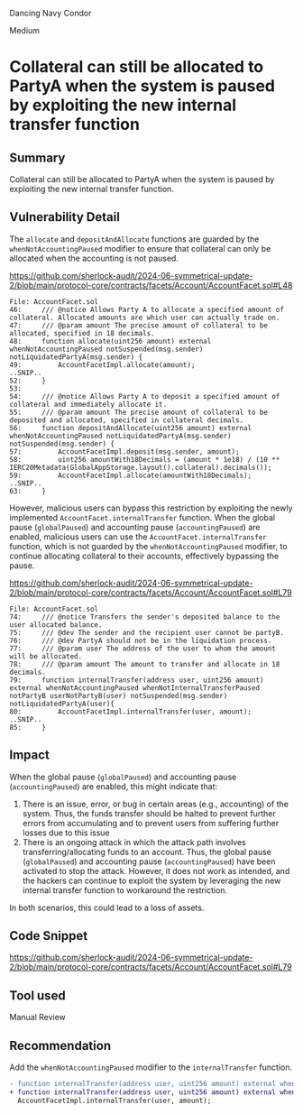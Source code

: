 Dancing Navy Condor

Medium

# Collateral can still be allocated to PartyA when the system is paused by exploiting the new internal transfer function

## Summary

Collateral can still be allocated to PartyA when the system is paused by exploiting the new internal transfer function.

## Vulnerability Detail

The `allocate` and `depositAndAllocate` functions are guarded by the `whenNotAccountingPaused` modifier to ensure that collateral can only be allocated when the accounting is not paused.

https://github.com/sherlock-audit/2024-06-symmetrical-update-2/blob/main/protocol-core/contracts/facets/Account/AccountFacet.sol#L48

```solidity
File: AccountFacet.sol
46: 	/// @notice Allows Party A to allocate a specified amount of collateral. Allocated amounts are which user can actually trade on.
47: 	/// @param amount The precise amount of collateral to be allocated, specified in 18 decimals.
48: 	function allocate(uint256 amount) external whenNotAccountingPaused notSuspended(msg.sender) notLiquidatedPartyA(msg.sender) {
49: 		AccountFacetImpl.allocate(amount);
..SNIP..
52: 	}
53: 
54: 	/// @notice Allows Party A to deposit a specified amount of collateral and immediately allocate it.
55: 	/// @param amount The precise amount of collateral to be deposited and allocated, specified in collateral decimals.
56: 	function depositAndAllocate(uint256 amount) external whenNotAccountingPaused notLiquidatedPartyA(msg.sender) notSuspended(msg.sender) {
57: 		AccountFacetImpl.deposit(msg.sender, amount);
58: 		uint256 amountWith18Decimals = (amount * 1e18) / (10 ** IERC20Metadata(GlobalAppStorage.layout().collateral).decimals());
59: 		AccountFacetImpl.allocate(amountWith18Decimals);
..SNIP..
63: 	}
```

However, malicious users can bypass this restriction by exploiting the newly implemented `AccountFacet.internalTransfer` function. When the global pause (`globalPaused`) and accounting pause (`accountingPaused`) are enabled, malicious users can use the `AccountFacet.internalTransfer` function, which is not guarded by the `whenNotAccountingPaused` modifier, to continue allocating collateral to their accounts, effectively bypassing the pause.

https://github.com/sherlock-audit/2024-06-symmetrical-update-2/blob/main/protocol-core/contracts/facets/Account/AccountFacet.sol#L79

```solidity
File: AccountFacet.sol
74: 	/// @notice Transfers the sender's deposited balance to the user allocated balance.
75: 	/// @dev The sender and the recipient user cannot be partyB.
76: 	/// @dev PartyA should not be in the liquidation process.
77: 	/// @param user The address of the user to whom the amount will be allocated.
78: 	/// @param amount The amount to transfer and allocate in 18 decimals.
79: 	function internalTransfer(address user, uint256 amount) external whenNotAccountingPaused whenNotInternalTransferPaused notPartyB userNotPartyB(user) notSuspended(msg.sender) notLiquidatedPartyA(user){
80: 		AccountFacetImpl.internalTransfer(user, amount);
..SNIP..
85: 	}

```

## Impact

When the global pause (`globalPaused`) and accounting pause (`accountingPaused`) are enabled, this might indicate that:

1) There is an issue, error, or bug in certain areas (e.g., accounting) of the system. Thus, the funds transfer should be halted to prevent further errors from accumulating and to prevent users from suffering further losses due to this issue
2) There is an ongoing attack in which the attack path involves transferring/allocating funds to an account. Thus, the global pause (`globalPaused`) and accounting pause (`accountingPaused`) have been activated to stop the attack. However, it does not work as intended, and the hackers can continue to exploit the system by leveraging the new internal transfer function to workaround the restriction.

In both scenarios, this could lead to a loss of assets.

## Code Snippet

https://github.com/sherlock-audit/2024-06-symmetrical-update-2/blob/main/protocol-core/contracts/facets/Account/AccountFacet.sol#L79

## Tool used

Manual Review

## Recommendation

Add the `whenNotAccountingPaused` modifier to the `internalTransfer` function.

```diff
- function internalTransfer(address user, uint256 amount) external whenNotInternalTransferPaused notPartyB userNotPartyB(user) notSuspended(msg.sender) notLiquidatedPartyA(user){
+ function internalTransfer(address user, uint256 amount) external whenNotInternalTransferPaused notPartyB userNotPartyB(user) notSuspended(msg.sender) notLiquidatedPartyA(user){
  AccountFacetImpl.internalTransfer(user, amount);
```